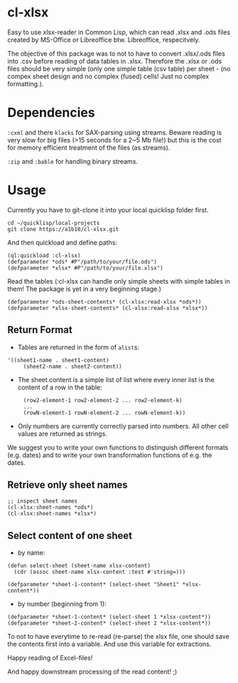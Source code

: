 cl-xlsx
=======

Easy to use xlsx-reader in Common Lisp, which can read .xlsx and .ods files created by MS-Office or Libreoffice btw. Libreoffice, respecitvely.

The objective of this package was to not to have to convert .xlsx/.ods files into .csv before 
reading of data tables in .xlsx.
Therefore the .xlsx or .ods files should be very simple (only one simple table (csv table) per sheet - (no compex sheet design and no complex (fused) cells! Just no complex formatting.).


# Dependencies

`:cxml` and there `klacks` for SAX-parsing using streams. 
Beware reading is very slow for big files (>15 seconds for a 2~5 Mb file!) but this is the cost for memory efficient treatment of the files (as streams).

`:zip` and `:bable` for handling binary streams.

# Usage

Currently you have to git-clone it into your local quicklisp folder first.
```
cd ~/quicklisp/local-projects
git clone https://a1b10/cl-xlsx.git
```

And then quickload and define paths:
```
(ql:quickload :cl-xlsx)
(defparameter *ods* #P"/path/to/your/file.ods")
(defparameter *xlsx* #P"/path/to/your/file.xlsx")
```

Read the tables (:cl-xlsx can handle only simple sheets with simple tables in them! The package is yet in a very beginning stage.)

```
(defparameter *ods-sheet-contents* (cl-xlsx:read-xlsx *ods*))
(defparameter *xlsx-sheet-contents* (cl-xlsx:read-xlsx *xlsx*))
```

## Return Format

- Tables are returned in the form of `alist`s: 
```
'((sheet1-name . sheet1-content) 
     (sheet2-name . sheet2-content))
```
- The sheet content is a simple list of list where every inner list is the content of a row in the table: 
```'((row1-element-1 row1-element-2 ... row1-element-k) 
     (row2-element-1 row2-element-2 ... row2-element-k) 
     ... 
     (rowN-element-1 rowN-element-2 ... rowN-element-k))
```
- Only numbers are currently correctly parsed into numbers. All other cell values are returned as strings.

We suggest you to write your own functions to distinguish different formats (e.g. dates) and to write your own transformation functions of e.g. the dates.

## Retrieve only sheet names

```
;; inspect sheet names
(cl-xlsx:sheet-names *ods*)
(cl-xlsx:sheet-names *xlsx*)
```


## Select content of one sheet

- by name:

```
(defun select-sheet (sheet-name xlsx-content)
  (cdr (assoc sheet-name xlsx-content :test #'string=)))

(defparameter *sheet-1-content* (select-sheet "Sheet1" *xlsx-content*))

```
- by number (beginning from 1):
```
(defparameter *sheet-1-content* (select-sheet 1 *xlsx-content*))
(defparameter *sheet-2-content* (select-sheet 2 *xlsx-content*))
```

To not to have everytime to re-read (re-parse) the xlsx file, one should save the contents first
into a variable. And use this variable for extractions.

Happy reading of Excel-files!

And happy downstream processing of the read content! ;)

